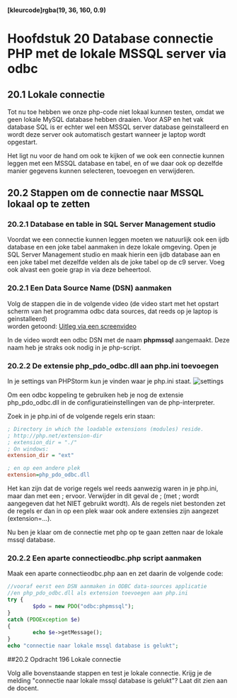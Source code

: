 #### [kleurcode]rgba(19, 36, 160, 0.9)

# Hoofdstuk 20 Database connectie PHP met de lokale MSSQL server via odbc

## 20.1 Lokale connectie

Tot nu toe hebben we onze php-code niet lokaal kunnen testen, omdat we geen lokale MySQL database hebben draaien.
Voor ASP en het vak database SQL is er echter wel een MSSQL server database geinstalleerd en wordt deze server ook automatisch gestart
wanneer je laptop wordt opgestart.

Het ligt nu voor de hand om ook te kijken of we ook een connectie kunnen leggen met een MSSQL database en tabel, en of we daar ook 
op dezelfde manier gegevens kunnen selecteren, toevoegen en verwijderen.

## 20.2 Stappen om de connectie naar MSSQL lokaal op te zetten 

### 20.2.1 Database en table in SQL Server Management studio
Voordat we een connectie kunnen leggen moeten we natuurlijk ook een ijdb database en een joke tabel aanmaken in deze lokale omgeving.
Open je SQL Server Management studio en maak hierin een ijdb database aan en een joke tabel met dezelfde velden als de joke tabel op
de c9 server. Voeg ook alvast een goeie grap in via deze beheertool.

### 20.2.1 Een Data Source Name (DSN) aanmaken 


Volg de stappen die in de volgende video (de video start met het opstart scherm van het programma odbc data sources, dat reeds op je laptop is geinstalleerd)  
worden getoond:
[Uitleg via een screenvideo](https://mix.office.com/watch/19twfepzm461o)

In de video wordt een odbc DSN met de naam __phpmssql__ aangemaakt. Deze naam heb je straks ook nodig in je php-script.

### 20.2.2 De extensie php_pdo_odbc.dll aan php.ini toevoegen

In je settings van PHPStorm kun je vinden waar je php.ini staat.
![settings](https://github.com/ictacademiekw1c/opdrachten-repository/blob/master/php/p4/images/phpsettings.png?raw=true)

Om een odbc koppeling te gebruiken heb je nog de extensie php_pdo_odbc.dll in de configuratieinstellingen van de php-interpreter.

Zoek in je php.ini of de volgende regels erin staan:<br>
~~~ini
; Directory in which the loadable extensions (modules) reside.
; http://php.net/extension-dir
; extension_dir = "./"
; On windows:
extension_dir = "ext"

; en op een andere plek
extension=php_pdo_odbc.dll
~~~

Het kan zijn dat de vorige regels wel reeds aanwezig waren in je php.ini, maar dan met een ; ervoor. Verwijder in dit geval de ; (met ; wordt aangegeven dat het NIET gebruikt wordt).
Als de regels niet bestonden zet de regels er dan in op een plek waar ook andere extensies zijn aangezet (extension=...).

Nu ben je klaar om de connectie met php op te gaan zetten naar de lokale mssql database.

### 20.2.2 Een aparte connectieodbc.php script aanmaken

Maak een aparte connectieodbc.php aan en zet daarin de volgende code:
~~~php
//vooraf eerst een DSN aanmaken in ODBC data-sources applicatie
//en php_pdo_odbc.dll als extension toevoegen aan php.ini
try {
        $pdo = new PDO("odbc:phpmssql");
}
catch (PDOException $e)
{
        echo $e->getMessage();
}
echo "connectie naar lokale mssql database is gelukt";
~~~

##20.2 Opdracht 196 Lokale connectie

Volg alle bovenstaande stappen en test je lokale connectie. Krijg je de melding "connectie naar lokale mssql database is gelukt"?
Laat dit zien aan de docent.



